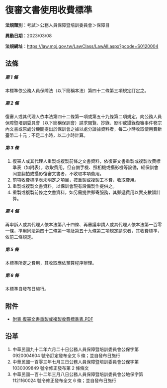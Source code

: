 # 復審文書使用收費標準



**法規類別**：考試＞公務人員保障暨培訓委員會＞保障目    

**異動日期**：2023/03/08  

**法規網址**：https://law.moj.gov.tw/LawClass/LawAll.aspx?pcode=S0120004



## 法條
##### 第 1 條
本標準依公務人員保障法（以下簡稱本法）第四十二條第三項規定訂定之。

##### 第 2 條
復審人或其代理人依本法第四十二條第一項或第五十九條第二項規定，向公務人員保障暨培訓委員會（以下簡稱保訓會）請求閱覽、抄錄、影印或攝錄復審事件卷宗內文書或原處分機關提出於保訓會之據以處分證據資料者，每二小時收取使用費新臺幣二十元；不足二小時，以二小時計算。

##### 第 3 條
1. 復審人或其代理人重製或複製前條之文書資料，依復審文書重製或複製收費標準表（如附表），收取費用。但自備手機、照相機或攝影機等設備，經保訓會同意翻拍或攝影復審文書者，不收取本項費用。
1. 前項收費標準表未明定之項目，按重製或複製工本費，收取費用。
1. 重製或複製文書資料，以保訓會現有設備製作提供之。
1. 重製或複製前條之文書資料，如另需提供郵寄服務，其郵遞費用以實支數額計算。

##### 第 4 條
再申訴人或其代理人依本法第八十四條、再審議申請人或其代理人依本法第一百零一條，準用同法第四十二條第一項及第五十九條第二項規定請求者，其收費標準，依前二條規定。

##### 第 5 條
本標準所定之費用，其收取應依預算程序辦理。

##### 第 6 條
本標準自發布日施行。
## 附件
* [附表  復審文書重製或複製收費標準表.PDF](https://law.moj.gov.tw/LawClass/LawGetFile.ashx?FileId=0000336129)
## 沿革
1. 中華民國九十二年六月二十日公務人員保障暨培訓委員會公保字第 0920004604 號令訂定發布全文 5  條；並自發布日施行
1. 中華民國一百零三年七月三日公務人員保障暨培訓委員會公保字第 1030009849 號令修正發布第 2  條條文
1. 中華民國一百十二年三月八日公務人員保障暨培訓委員會公地保字第 1121160024 號令修正發布全文 6  條；並自發布日施行
